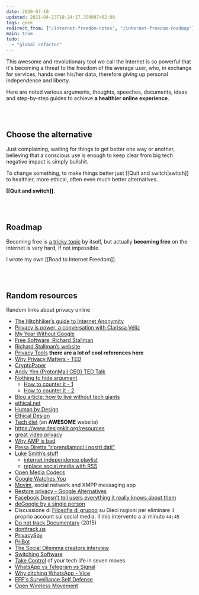 ```yaml
---
date: 2020-07-10
updated: 2021-04-13T18:24:17.359997+02:00
tags: geek
redirect_from: ["/internet-freedom-notes", "/internet-freedom-roadmap"]
main: true
todo:
  - "global refactor"
---
```

This awesome and revolutionary tool we call the Internet is so powerful that it's becoming a threat to the freedom of the average user, who, in exchange for services, hands over his/her data, therefore giving up personal independence and liberty.

Here are noted various arguments, thoughts, speeches, documents, ideas and step-by-step guides to achieve **a healthier online experience**.

<br>
<br>

## Choose the alternative

Just complaining, waiting for things to get better one way or another, believing that a conscious use is enough to keep clear from big tech negative impact is simply bullshit.

To change something, to make things better just [[Quit and switch|switch]] to healthier, more ethical, often even much better alternatives.

**[[Quit and switch]]**.

<br>
<br>

## Roadmap

Becoming free is [a tricky topic](https://pise-notes.tk/freedom "notes on freedom from Introduction to Philosophy course") by itself, but actually **becoming free** on the internet is very hard, if not impossible.

I wrote my own [[Road to Internet Freedom]].

<br>
<br>

## Random resources

Random links about privacy online

- [The Hitchhiker’s guide to Internet Anonymity](https://anonymousplanet.org/ "Anonymous Planet")
- [Privacy is power, a conversation with Clarissa Véliz](https://www.youtube.com/watch?v=xBCurP2PfdQ)
- [My Year Without Google](https://onezero.medium.com/one-year-google-free-59e0afb68328)
- [Free Software, Richard Stallman](https://hyp.is/zEpzAm9jEeqKOxdXSivD-A/www.wired.com/2013/09/why-free-software-is-more-important-now-than-ever-before/)
- [Richard Stallman’s website](http://stallman.org "Richard Stallman personal website")
- [Privacy Tools](https://www.privacytools.io/) **there are a lot of cool references here**
- [Why Privacy Matters - TED](https://www.ted.com/talks/glenn_greenwald_why_privacy_matters)
- [CryptoPaper](https://github.com/cryptoseb/CryptoPaper)
- [Andy Yen (ProtonMail CEO) TED Talk](https://www.ted.com/talks/andy_yen_think_your_email_s_private_think_again)
- [Nothing to hide argument](https://en.wikipedia.org/wiki/Nothing_to_hide_argument)
	- [How to counter it - 1](https://www.reddit.com/r/privacy/comments/3hynvp/how_do_you_counter_the_i_have_nothing_to_hide/)
	- [How to counter it - 2](https://papers.ssrn.com/sol3/papers.cfm?abstract_id=998565)
- [Blog article: how to live without tech giants](https://write.privacytools.io/paulakreuzer/how-to-live-without-google-and-other-evil-tech-giants)
- [ethical.net](https://ethical.net/)
- [Human by Design](https://humanebydesign.com)
- [Ethical Design](https://2017.ind.ie/ethical-design/)
- [Tech diet](https://essays.uxdesign.cc/tech-diet/) (an **AWESOME** website)
- <https://www.designkit.org/resources>
- [great video privacy](https://simpleanalytics.com/)
- [Why AMP is bad](https://medium.com/@danbuben/why-amp-is-bad-for-your-site-and-for-the-web-e4d060a4ff31)
- [Presa Diretta "riprendiamoci i nostri dati"](https://www.raiplay.it/video/2020/03/speciale-tg1-ad78f734-b4af-443b-ad3f-08bf9194b9fb.html)
- [Luke Smith’s stuff](https://lukesmith.xyz)
	- [internet independence playlist](https://www.youtube.com/playlist?list=PL-p5XmQHB_JRRnoQyjOfioJdDmu87DIJc)
	- [replace social media with RSS](https://lukesmith.xyz/blog/a-guide-to-using-rss-to-replace-social-media)
- [Open Media Codecs](https://research.mozilla.org/av1-media-codecs/)
- [Google Watches You](https://mobile.reuters.com/article/idUSKCN24F2N4)
- [Movim](https://movim.eu/), social network and XMPP messaging app
- [Restore privacy - Google Alternatives](https://restoreprivacy.com/google-alternatives/)
- [Facebook Doesn’t tell users everything it really knows about them](https://www.propublica.org/article/facebook-doesnt-tell-users-everything-it-really-knows-about-them)
- [deGoogle by a single person](https://degoogle.jmoore.dev/)
- Discussione di [Filosofia di gruppo](https://tlon.it/wp-content/uploads/2020/09/audio-zoom-1a.mp3) su Dieci ragioni per eliminare il proprio account sui social media. Il mio intervento a al minuto `44:45`
- [Do not track Documentary](https://donottrack-doc.com) (2015)
- [donttrack.us](https://donttrack.us/)
- [PrivacySpy](https://privacyspy.org/)
- [PriBot](https://www.pribot.org/)
- [The Social Dilemma creators interview](https://youtu.be/rOL35bOCDWU)
- [Switching Software](https://switching.software)
- [Take Control](https://www.humanetech.com/take-control) of your tech life in seven moves
- [WhatsApp vs Telegram vs Signal](https://beebom.com/whatsapp-vs-telegram-vs-signal/)
- [Why ditching WhatsApp - Vice](https://www.vice.com/en/article/qj4qjd/whatsapp-data-security-issues)
- [EFF's Surveillance Self Defense](https://ssd.eff.org/)
- [Open Wireless Movement](https://www.eff.org/pages/openwirelessorg)